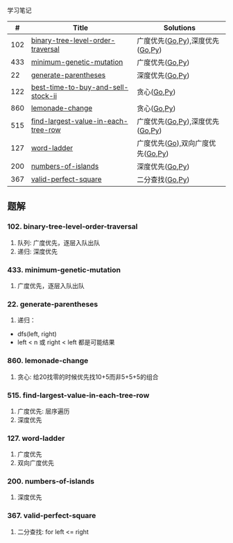 学习笔记

|#|Title|Solutions|
|---|---|------|
|102|[binary-tree-level-order-traversal](https://leetcode-cn.com/problems/binary-tree-level-order-traversal) | 广度优先([Go](102/binary_tree_level_order_traversal.go),[Py](102/binary_tree_level_order_traversal.py)),深度优先([Go](102/binary_tree_level_order_traversal2.go),[Py](102/binary_tree_level_order_traversal2.py))|
|433|[minimum-genetic-mutation](https://leetcode-cn.com/problems/minimum-genetic-mutation) | 广度优先([Go](433/minimum_genetic_mutation.go),[Py](433/minimum_genetic_mutation.py))|
|22|[generate-parentheses](https://leetcode-cn.com/problems/generate-parentheses) | 深度优先([Go](22/generate_parentheses.go),[Py](22/generate_parentheses.go))|
|122|[best-time-to-buy-and-sell-stock-ii](https://leetcode-cn.com/problems/best-time-to-buy-and-sell-stock-ii) | 贪心([Go](122/best_time_to_buy_and_sell_stock_ii.go),[Py](122/best_time_to_buy_and_sell_stock_ii.py))|
|860|[lemonade-change](https://leetcode-cn.com/problems/lemonade-change) | 贪心([Go](860/lemonade_change.go),[Py](860/lemonade_change.py))|
|515|[find-largest-value-in-each-tree-row](https://leetcode-cn.com/problems/find-largest-value-in-each-tree-row) | 广度优先([Go](515/find_largest_value_in_each_tree_row.go),[Py](515/find_largest_value_in_each_tree_row.py)),深度优先([Go](515/find_largest_value_in_each_tree_row2.go),[Py](515/find_largest_value_in_each_tree_row2.py))|
|127|[word-ladder](https://leetcode-cn.com/problems/word-ladder) | 广度优先([Go](127/word_ladder.go)),双向广度优先([Go](127/word_ladder2.go),[Py](127/word_ladder2.py))|
|200|[numbers-of-islands](https://leetcode-cn.com/problems/numbers-of-islands) | 深度优先([Go](200/number_of_islands.go),[Py](200/number_of_islands.py))|
|367|[valid-perfect-square](https://leetcode-cn.com/problems/valid-perfect-square) | 二分查找([Go](367/valid_perfect_square.go),[Py](367/valid_perfect_square.go))|


## 题解

### 102. binary-tree-level-order-traversal

1. 队列: 广度优先，逐层入队出队
2. 递归: 深度优先


### 433. minimum-genetic-mutation

1. 广度优先，逐层入队出队

### 22. generate-parentheses

1. 递归：
  - dfs(left, right)
  - left < n 或 right < left 都是可能结果

### 860. lemonade-change

1. 贪心: 给20找零的时候优先找10+5而非5+5+5的组合

### 515. find-largest-value-in-each-tree-row

1. 广度优先: 层序遍历
2. 深度优先

### 127. word-ladder

1. 广度优先
2. 双向广度优先

### 200. numbers-of-islands

1. 深度优先

### 367. valid-perfect-square

1. 二分查找: for left <= right